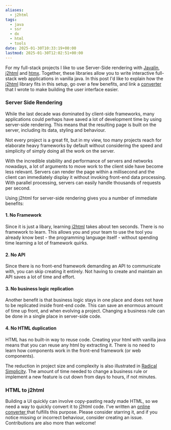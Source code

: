 ```yaml
---
aliases:
  - j2html
tags:
  - java
  - ssr
  - dx
  - html
  - tools
date: 2025-01-30T10:33:19+00:00
lastmod: 2025-01-30T12:02:51+00:00
---
```

For my full-stack projects I like to use Server-Side rendering with [Javalin](https://javalin.io/), [j2html](https://j2html.com/) and [htmx](https://htmx.org/). Together, these libraries allow you to write interactive full-stack web applications in vanilla java. In this post I'd like to explain how the [j2html](https://j2html.com/) library fits in this setup, go over a few benefits, and link a [converter](https://bvankatwijk.nl/j2html-converter/) that I wrote to make building the user interface easier.
### Server Side Rendering
While the last decade was dominated by client-side frameworks, many applications could perhaps have saved a lot of development time by using server-side rendering. This means that the resulting page is built on the server, including its data, styling and behaviour.

Not every project is a great fit, but in my view, too many projects reach for elaborate heavy frameworks by default without considering the speed and simplicity of simply doing all the work on the server. 

With the incredible stability and performance of servers and networks nowadays, a lot of arguments to move work to the client side have become less relevant. Servers can render the page within a millisecond and the client can immediately display it without invoking front-end data processing. With parallel processing, servers can easily handle thousands of requests per second.

Using j2html for server-side rendering gives you a number of immediate benefits:
#### 1. No Framework
Since it is just a libary, learning [j2html](https://j2html.com/) takes about ten seconds. There is no framework to learn. This allows you and your team to use the tool you already know best - the programming language itself - without spending time learning a lot of framework quirks.
#### 2. No API
Since there is no front-end framework demanding an API to communicate with, you can skip creating it entirely. Not having to create and maintain an API saves a lot of time and effort.
#### 3. No business logic replication
Another benefit is that business logic stays in one place and does not have to be replicated inside front-end code. This can save an enormous amount of time up front, and when evolving a project. Changing a business rule can be done in a single place in server-side code. 
#### 4. No HTML duplication
HTML has no built-in way to reuse code. Creating your html with vanilla java means that you can reuse any html by extracting it. There is no need to learn how components work in the front-end framework (or web components).

The reduction in project size and complexity is also illustrated in [Radical Simplicity](https://www.radicalsimpli.city/). The amount of time needed to change a business rule or implement a new feature is cut down from days to hours, if not minutes.
### HTML to j2html
Building a UI quickly can involve copy-pasting ready made HTML, so we need a way to quickly convert it to j2html code. I've written an [online converter ](https://bvankatwijk.nl/j2html-converter/) that fulfills this purpose. Please consider starring it, and if you notice missing or incorrect behaviour, consider creating an issue. Contributions are also more than welcome!
